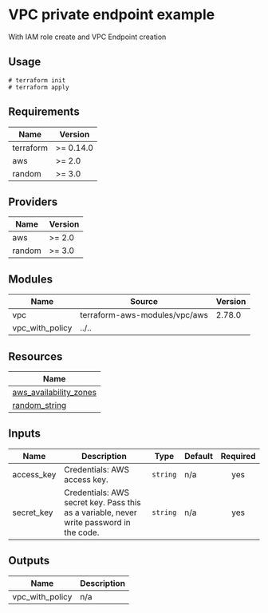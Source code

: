 # VPC private endpoint example

With IAM role create and VPC Endpoint creation

## Usage

```
# terraform init
# terraform apply
```

<!-- BEGINNING OF PRE-COMMIT-TERRAFORM DOCS HOOK -->
## Requirements

| Name | Version |
|------|---------|
| terraform | >= 0.14.0 |
| aws | >= 2.0 |
| random | >= 3.0 |

## Providers

| Name | Version |
|------|---------|
| aws | >= 2.0 |
| random | >= 3.0 |

## Modules

| Name | Source | Version |
|------|--------|---------|
| vpc | terraform-aws-modules/vpc/aws | 2.78.0 |
| vpc_with_policy | ../.. |  |

## Resources

| Name |
|------|
| [aws_availability_zones](https://registry.terraform.io/providers/hashicorp/aws/latest/docs/data-sources/availability_zones) |
| [random_string](https://registry.terraform.io/providers/hashicorp/random/latest/docs/resources/string) |

## Inputs

| Name | Description | Type | Default | Required |
|------|-------------|------|---------|:--------:|
| access\_key | Credentials: AWS access key. | `string` | n/a | yes |
| secret\_key | Credentials: AWS secret key. Pass this as a variable, never write password in the code. | `string` | n/a | yes |

## Outputs

| Name | Description |
|------|-------------|
| vpc\_with\_policy | n/a |
<!-- END OF PRE-COMMIT-TERRAFORM DOCS HOOK -->
